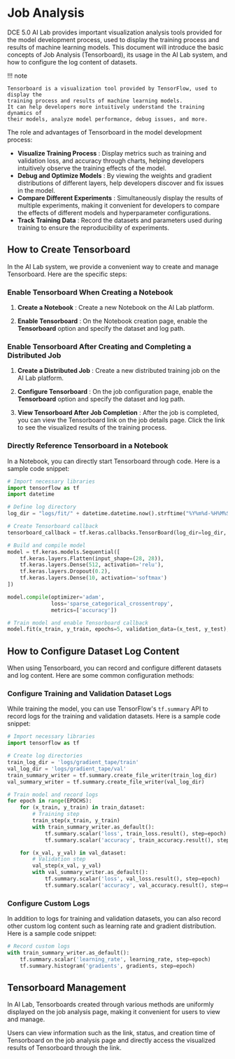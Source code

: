 # Job Analysis

DCE 5.0 AI Lab provides important visualization analysis tools provided for the model development
process, used to display the training process and results of machine learning models. This document will
introduce the basic concepts of Job Analysis (Tensorboard), its usage in the AI Lab system,
and how to configure the log content of datasets.

!!! note

    Tensorboard is a visualization tool provided by TensorFlow, used to display the
    training process and results of machine learning models.
    It can help developers more intuitively understand the training dynamics of
    their models, analyze model performance, debug issues, and more.

<!-- add screenshot later -->

The role and advantages of Tensorboard in the model development process:

- **Visualize Training Process** : Display metrics such as training and validation loss, and accuracy
  through charts, helping developers intuitively observe the training effects of the model.
- **Debug and Optimize Models** : By viewing the weights and gradient distributions of different layers,
  help developers discover and fix issues in the model.
- **Compare Different Experiments** : Simultaneously display the results of multiple experiments,
  making it convenient for developers to compare the effects of different models and hyperparameter configurations.
- **Track Training Data** : Record the datasets and parameters used during training to
  ensure the reproducibility of experiments.

## How to Create Tensorboard

In the AI Lab system, we provide a convenient way to create and manage Tensorboard.
Here are the specific steps:

### Enable Tensorboard When Creating a Notebook

1. **Create a Notebook** : Create a new Notebook on the AI Lab platform.
2. **Enable Tensorboard** : On the Notebook creation page, enable the **Tensorboard**
   option and specify the dataset and log path.

    <!-- add screenshot later -->

### Enable Tensorboard After Creating and Completing a Distributed Job

1. **Create a Distributed Job** : Create a new distributed training job on the AI Lab platform.
2. **Configure Tensorboard** : On the job configuration page, enable the **Tensorboard**
   option and specify the dataset and log path.
3. **View Tensorboard After Job Completion** : After the job is completed, you can view
   the Tensorboard link on the job details page. Click the link to see the visualized results
   of the training process.

    <!-- add screenshot later -->

### Directly Reference Tensorboard in a Notebook

In a Notebook, you can directly start Tensorboard through code. Here is a sample code snippet:

```python
# Import necessary libraries
import tensorflow as tf
import datetime

# Define log directory
log_dir = "logs/fit/" + datetime.datetime.now().strftime("%Y%m%d-%H%M%S")

# Create Tensorboard callback
tensorboard_callback = tf.keras.callbacks.TensorBoard(log_dir=log_dir, histogram_freq=1)

# Build and compile model
model = tf.keras.models.Sequential([
    tf.keras.layers.Flatten(input_shape=(28, 28)),
    tf.keras.layers.Dense(512, activation='relu'),
    tf.keras.layers.Dropout(0.2),
    tf.keras.layers.Dense(10, activation='softmax')
])

model.compile(optimizer='adam',
              loss='sparse_categorical_crossentropy',
              metrics=['accuracy'])

# Train model and enable Tensorboard callback
model.fit(x_train, y_train, epochs=5, validation_data=(x_test, y_test), callbacks=[tensorboard_callback])
```

## How to Configure Dataset Log Content

When using Tensorboard, you can record and configure different datasets and log content.
Here are some common configuration methods:

### Configure Training and Validation Dataset Logs

While training the model, you can use TensorFlow's `tf.summary` API to record logs
for the training and validation datasets. Here is a sample code snippet:

```python
# Import necessary libraries
import tensorflow as tf

# Create log directories
train_log_dir = 'logs/gradient_tape/train'
val_log_dir = 'logs/gradient_tape/val'
train_summary_writer = tf.summary.create_file_writer(train_log_dir)
val_summary_writer = tf.summary.create_file_writer(val_log_dir)

# Train model and record logs
for epoch in range(EPOCHS):
    for (x_train, y_train) in train_dataset:
        # Training step
        train_step(x_train, y_train)
        with train_summary_writer.as_default():
            tf.summary.scalar('loss', train_loss.result(), step=epoch)
            tf.summary.scalar('accuracy', train_accuracy.result(), step=epoch)

    for (x_val, y_val) in val_dataset:
        # Validation step
        val_step(x_val, y_val)
        with val_summary_writer.as_default():
            tf.summary.scalar('loss', val_loss.result(), step=epoch)
            tf.summary.scalar('accuracy', val_accuracy.result(), step=epoch)
```

### Configure Custom Logs

In addition to logs for training and validation datasets, you can also record other
custom log content such as learning rate and gradient distribution. Here is a sample code snippet:

```python
# Record custom logs
with train_summary_writer.as_default():
    tf.summary.scalar('learning_rate', learning_rate, step=epoch)
    tf.summary.histogram('gradients', gradients, step=epoch)
```

## Tensorboard Management

In AI Lab, Tensorboards created through various methods are uniformly
displayed on the job analysis page, making it convenient for users to view and manage.

<!-- add screenshot later -->

Users can view information such as the link, status, and creation time of Tensorboard
on the job analysis page and directly access the visualized results of Tensorboard through the link.
